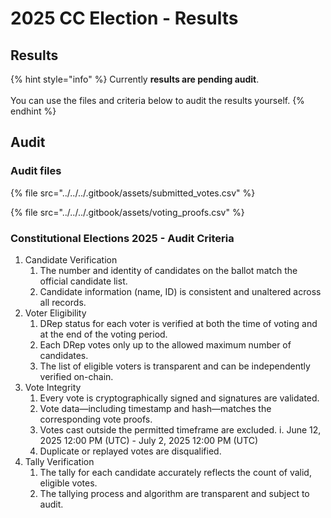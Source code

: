 # 2025 CC Election - Results

## Results

{% hint style="info" %}
Currently **results are pending audit**.\
\
You can use the files and criteria below to audit the results yourself.
{% endhint %}

## Audit

### Audit files

{% file src="../../../.gitbook/assets/submitted_votes.csv" %}

{% file src="../../../.gitbook/assets/voting_proofs.csv" %}

### Constitutional Elections 2025 - Audit Criteria

1. Candidate Verification
   1. The number and identity of candidates on the ballot match the official candidate list.
   2. Candidate information (name, ID) is consistent and unaltered across all records.
2. Voter Eligibility&#x20;
   1. DRep status for each voter is verified at both the time of voting and at the end of the voting period.&#x20;
   2. Each DRep votes only up to the allowed maximum number of candidates.&#x20;
   3. The list of eligible voters is transparent and can be independently verified on-chain.
3. Vote Integrity&#x20;
   1. Every vote is cryptographically signed and signatures are validated.&#x20;
   2. Vote data—including timestamp and hash—matches the corresponding vote proofs.&#x20;
   3. Votes cast outside the permitted timeframe are excluded. i. June 12, 2025 12:00 PM (UTC) - July 2, 2025 12:00 PM (UTC)&#x20;
   4. Duplicate or replayed votes are disqualified.
4. Tally Verification&#x20;
   1. The tally for each candidate accurately reflects the count of valid, eligible votes.&#x20;
   2. The tallying process and algorithm are transparent and subject to audit.
